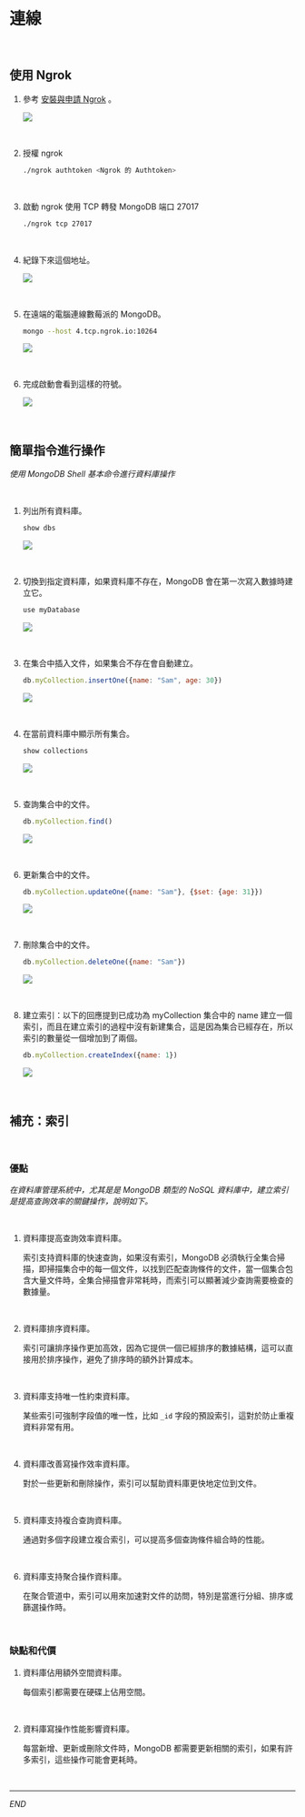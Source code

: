 # 連線

<br>

## 使用 Ngrok 

1. 參考 [安裝與申請 Ngrok](https://github.com/samhsiao6238/RaspberryPi_20231015/blob/b9a8af5c212fc8c7cc3dee699a0eebff7e984477/D03_%E4%BC%BA%E6%9C%8D%E5%99%A8%2BPython%20%E8%AA%9E%E6%B3%95/01_%E7%B6%B2%E9%A0%81%E4%BC%BA%E6%9C%8D%E5%99%A8/05_%E7%94%B3%E8%AB%8B%20Ngrok.md) 。

    ![](images/img_43.png)

<br>

2. 授權 ngrok

    ```bash
    ./ngrok authtoken <Ngrok 的 Authtoken>
    ```

<br>

3. 啟動 ngrok 使用 TCP 轉發 MongoDB 端口 27017

    ```bash
    ./ngrok tcp 27017
    ```

<br>

4. 紀錄下來這個地址。

    ![](images/img_45.png)

<br>

5. 在遠端的電腦連線數莓派的 MongoDB。

    ```bash
    mongo --host 4.tcp.ngrok.io:10264
    ```

    ![](images/img_46.png)

<br>

6. 完成啟動會看到這樣的符號。

    ![](images/img_47.png)


<br>

## 簡單指令進行操作

_使用 MongoDB Shell 基本命令進行資料庫操作_

<br>

1. 列出所有資料庫。

    ```js
    show dbs
    ```

    ![](images/img_48.png)

<br>

2. 切換到指定資料庫，如果資料庫不存在，MongoDB 會在第一次寫入數據時建立它。

    ```js
    use myDatabase
    ```

    ![](images/img_49.png)

<br>

3. 在集合中插入文件，如果集合不存在會自動建立。

    ```js
    db.myCollection.insertOne({name: "Sam", age: 30})
    ```

    ![](images/img_50.png)

<br>

4. 在當前資料庫中顯示所有集合。

    ```js
    show collections
    ```

    ![](images/img_51.png)


<br>

5. 查詢集合中的文件。

    ```js
    db.myCollection.find()
    ```

    ![](images/img_52.png)


<br>

6. 更新集合中的文件。

    ```js
    db.myCollection.updateOne({name: "Sam"}, {$set: {age: 31}})
    ```

    ![](images/img_53.png)

<br>

7. 刪除集合中的文件。

    ```js
    db.myCollection.deleteOne({name: "Sam"})
    ```

    ![](images/img_54.png)

<br>

8. 建立索引：以下的回應提到已成功為 myCollection 集合中的 name 建立一個索引，而且在建立索引的過程中沒有新建集合，這是因為集合已經存在，所以索引的數量從一個增加到了兩個。

    ```js
    db.myCollection.createIndex({name: 1})
    ```

    ![](images/img_55.png)


<br>


## 補充：索引

<br>

### 優點

_在資料庫管理系統中，尤其是是 MongoDB 類型的 NoSQL 資料庫中，建立索引是提高查詢效率的關鍵操作，說明如下。_

<br>

1. 資料庫提高查詢效率資料庫。
   
   索引支持資料庫的快速查詢，如果沒有索引，MongoDB 必須執行全集合掃描，即掃描集合中的每一個文件，以找到匹配查詢條件的文件，當一個集合包含大量文件時，全集合掃描會非常耗時，而索引可以顯著減少查詢需要檢查的數據量。

<br>

2. 資料庫排序資料庫。

   索引可讓排序操作更加高效，因為它提供一個已經排序的數據結構，這可以直接用於排序操作，避免了排序時的額外計算成本。

<br>

3. 資料庫支持唯一性約束資料庫。

   某些索引可強制字段值的唯一性，比如 `_id` 字段的預設索引，這對於防止重複資料非常有用。

<br>

4. 資料庫改善寫操作效率資料庫。

   對於一些更新和刪除操作，索引可以幫助資料庫更快地定位到文件。

<br>

5. 資料庫支持複合查詢資料庫。

   通過對多個字段建立複合索引，可以提高多個查詢條件組合時的性能。

<br>

6. 資料庫支持聚合操作資料庫。
   
   在聚合管道中，索引可以用來加速對文件的訪問，特別是當進行分組、排序或篩選操作時。

<br>

### 缺點和代價

1. 資料庫佔用額外空間資料庫。

   每個索引都需要在硬碟上佔用空間。

<br>

2. 資料庫寫操作性能影響資料庫。

   每當新增、更新或刪除文件時，MongoDB 都需要更新相關的索引，如果有許多索引，這些操作可能會更耗時。

<br>

---

_END_